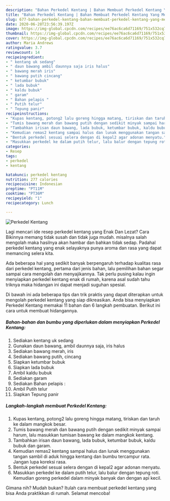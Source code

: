 ```yaml
---
description: "Bahan Perkedel Kentang | Bahan Membuat Perkedel Kentang Yang Menggugah Selera"
title: "Bahan Perkedel Kentang | Bahan Membuat Perkedel Kentang Yang Menggugah Selera"
slug: 677-bahan-perkedel-kentang-bahan-membuat-perkedel-kentang-yang-menggugah-selera
date: 2020-06-28T23:56:39.197Z
image: https://img-global.cpcdn.com/recipes/ee76ac6ca6d71169/751x532cq70/perkedel-kentang-foto-resep-utama.jpg
thumbnail: https://img-global.cpcdn.com/recipes/ee76ac6ca6d71169/751x532cq70/perkedel-kentang-foto-resep-utama.jpg
cover: https://img-global.cpcdn.com/recipes/ee76ac6ca6d71169/751x532cq70/perkedel-kentang-foto-resep-utama.jpg
author: Maria Andrews
ratingvalue: 3.7
reviewcount: 14
recipeingredient:
- " kentang uk sedang"
- " daun bawang ambil daunnya saja iris halus"
- " bawang merah iris"
- " bawang putih cincang"
- " ketumbar bubuk"
- " lada bubuk"
- " kaldu bubuk"
- " garam"
- " Bahan pelapis "
- " Putih telur"
- " Tepung panir"
recipeinstructions:
- "Kupas kentang, potong2 lalu goreng hingga matang, tiriskan dan taruh ke dalam mangkok besar."
- "Tumis bawang merah dan bawang putih dengan sedikit minyak sampai harum, lalu masukkan tumisan bawang ke dalam mangkok kentang."
- "Tambahkan irisan daun bawang, lada bubuk, ketumbar bubuk, kaldu bubuk dan garam."
- "Kemudian remas2 kentang sampai halus dan lunak menggunakan tangan sambil di aduk hingga kentang dan bumbu tercampur rata. Jangan lupa koreksi rasa."
- "Bentuk perkedel sesuai selera dengan di kepal2 agar adonan menyatu."
- "Masukkan perkedel ke dalam putih telur, lalu balur dengan tepung roti. Kemudian goreng perkedel dalam minyak banyak dan dengan api kecil."
categories:
- Resep
tags:
- perkedel
- kentang

katakunci: perkedel kentang 
nutrition: 277 calories
recipecuisine: Indonesian
preptime: "PT11M"
cooktime: "PT36M"
recipeyield: "1"
recipecategory: Lunch

---
```



![Perkedel Kentang](https://img-global.cpcdn.com/recipes/ee76ac6ca6d71169/751x532cq70/perkedel-kentang-foto-resep-utama.jpg)

Lagi mencari ide resep perkedel kentang yang Enak Dan Lezat? Cara Bikinnya memang tidak susah dan tidak juga mudah. misalnya salah mengolah maka hasilnya akan hambar dan bahkan tidak sedap. Padahal perkedel kentang yang enak selayaknya punya aroma dan rasa yang dapat memancing selera kita.



Ada beberapa hal yang sedikit banyak berpengaruh terhadap kualitas rasa dari perkedel kentang, pertama dari jenis bahan, lalu pemilihan bahan segar sampai cara mengolah dan menyajikannya. Tak perlu pusing kalau ingin menyiapkan perkedel kentang enak di rumah, karena asal sudah tahu triknya maka hidangan ini dapat menjadi suguhan spesial.


Di bawah ini ada beberapa tips dan trik praktis yang dapat diterapkan untuk mengolah perkedel kentang yang siap dikreasikan. Anda bisa menyiapkan Perkedel Kentang memakai 11 bahan dan 6 langkah pembuatan. Berikut ini cara untuk membuat hidangannya.

<!--inarticleads1-->

##### Bahan-bahan dan bumbu yang diperlukan dalam menyiapkan Perkedel Kentang:

1. Sediakan  kentang uk sedang
1. Gunakan  daun bawang, ambil daunnya saja, iris halus
1. Sediakan  bawang merah, iris
1. Sediakan  bawang putih, cincang
1. Siapkan  ketumbar bubuk
1. Siapkan  lada bubuk
1. Ambil  kaldu bubuk
1. Sediakan  garam
1. Sediakan  Bahan pelapis :
1. Ambil  Putih telur
1. Siapkan  Tepung panir




<!--inarticleads2-->

##### Langkah-langkah membuat Perkedel Kentang:

1. Kupas kentang, potong2 lalu goreng hingga matang, tiriskan dan taruh ke dalam mangkok besar.
1. Tumis bawang merah dan bawang putih dengan sedikit minyak sampai harum, lalu masukkan tumisan bawang ke dalam mangkok kentang.
1. Tambahkan irisan daun bawang, lada bubuk, ketumbar bubuk, kaldu bubuk dan garam.
1. Kemudian remas2 kentang sampai halus dan lunak menggunakan tangan sambil di aduk hingga kentang dan bumbu tercampur rata. Jangan lupa koreksi rasa.
1. Bentuk perkedel sesuai selera dengan di kepal2 agar adonan menyatu.
1. Masukkan perkedel ke dalam putih telur, lalu balur dengan tepung roti. Kemudian goreng perkedel dalam minyak banyak dan dengan api kecil.




Gimana nih? Mudah bukan? Itulah cara membuat perkedel kentang yang bisa Anda praktikkan di rumah. Selamat mencoba!
